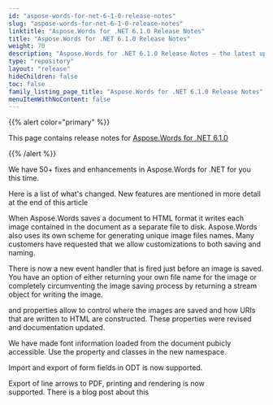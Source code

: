 ```yaml
---
id: "aspose-words-for-net-6-1-0-release-notes"
slug: "aspose-words-for-net-6-1-0-release-notes"
linktitle: "Aspose.Words for .NET 6.1.0 Release Notes"
title: "Aspose.Words for .NET 6.1.0 Release Notes"
weight: 70
description: "Aspose.Words for .NET 6.1.0 Release Notes – the latest updates and fixes."
type: "repository"
layout: "release"
hideChildren: false
toc: false
family_listing_page_title: "Aspose.Words for .NET 6.1.0 Release Notes"
menuItemWithNoContent: false
---
```


{{% alert color="primary" %}}

This page contains release notes for [Aspose.Words for .NET 6.1.0](https://releases.aspose.com/words/net/new-releases/aspose.words-for-.net-6.1.0/)

{{% /alert %}}

We have 50+ fixes and enhancements in Aspose.Words for .NET for you this time.

Here is a list of what's changed. New features are mentioned in more detail at the end of this article



When Aspose.Words saves a document to HTML format it writes each image contained in the document as a separate file to disk. Aspose.Words also uses its own scheme for generating unique image files names. Many customers have requested that we allow customizations to both saving and naming.

There is now a new event handler that is fired just before an image is saved. You have an option of either returning your own file name for the image or completely circumventing the image saving process by returning a stream object for writing the image.

and properties allow to control where the images are saved and how URIs that are written to HTML are constructed. These properties were revised and documentation updated.



We have made font information loaded from the document pubicly accessible. Use the property and classes in the new namespace.



Import and export of form fields in ODT is now supported.



Export of line arrows to PDF, printing and rendering is now supported. There is a blog post about this 
